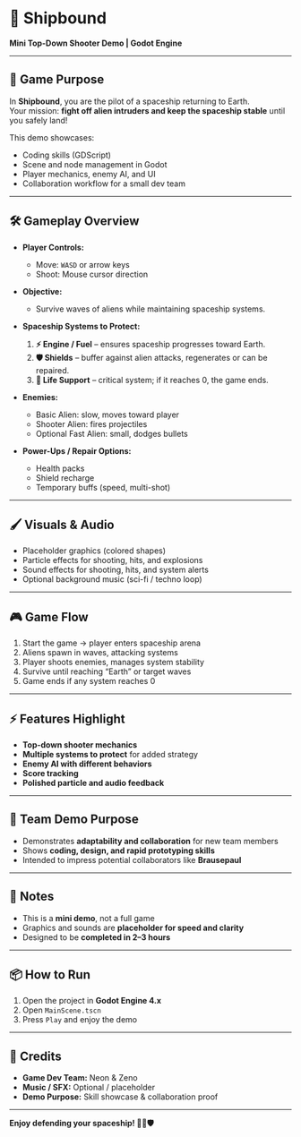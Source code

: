 # 🚀 Shipbound

**Mini Top-Down Shooter Demo | Godot Engine**

---

## 🎯 Game Purpose
In **Shipbound**, you are the pilot of a spaceship returning to Earth.  
Your mission: **fight off alien intruders and keep the spaceship stable** until you safely land!  

This demo showcases:
- Coding skills (GDScript)  
- Scene and node management in Godot  
- Player mechanics, enemy AI, and UI  
- Collaboration workflow for a small dev team  

---

## 🛠 Gameplay Overview
- **Player Controls:**  
  - Move: `WASD` or arrow keys  
  - Shoot: Mouse cursor direction  

- **Objective:**  
  - Survive waves of aliens while maintaining spaceship systems.  

- **Spaceship Systems to Protect:**  
  1. **⚡ Engine / Fuel** – ensures spaceship progresses toward Earth.  
  2. **🛡 Shields** – buffer against alien attacks, regenerates or can be repaired.  
  3. **💨 Life Support** – critical system; if it reaches 0, the game ends.  

- **Enemies:**  
  - Basic Alien: slow, moves toward player  
  - Shooter Alien: fires projectiles  
  - Optional Fast Alien: small, dodges bullets  

- **Power-Ups / Repair Options:**  
  - Health packs  
  - Shield recharge  
  - Temporary buffs (speed, multi-shot)  

---

## 🖌 Visuals & Audio
- Placeholder graphics (colored shapes)  
- Particle effects for shooting, hits, and explosions  
- Sound effects for shooting, hits, and system alerts  
- Optional background music (sci-fi / techno loop)  

---

## 🎮 Game Flow
1. Start the game → player enters spaceship arena  
2. Aliens spawn in waves, attacking systems  
3. Player shoots enemies, manages system stability  
4. Survive until reaching “Earth” or target waves  
5. Game ends if any system reaches 0  

---

## ⚡ Features Highlight
- **Top-down shooter mechanics**  
- **Multiple systems to protect** for added strategy  
- **Enemy AI with different behaviors**  
- **Score tracking**  
- **Polished particle and audio feedback**  

---

## 👥 Team Demo Purpose
- Demonstrates **adaptability and collaboration** for new team members  
- Shows **coding, design, and rapid prototyping skills**  
- Intended to impress potential collaborators like **Brausepaul**  

---

## 📌 Notes
- This is a **mini demo**, not a full game  
- Graphics and sounds are **placeholder for speed and clarity**  
- Designed to be **completed in 2–3 hours**  

---

## 📦 How to Run
1. Open the project in **Godot Engine 4.x**  
2. Open `MainScene.tscn`  
3. Press `Play` and enjoy the demo  

---

## 🌟 Credits
- **Game Dev Team:** Neon & Zeno  
- **Music / SFX:** Optional / placeholder  
- **Demo Purpose:** Skill showcase & collaboration proof  

---

**Enjoy defending your spaceship! 🚀👾🛡**
